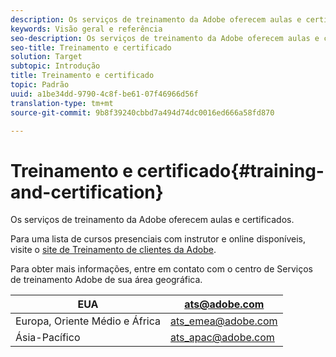 ```yaml
---
description: Os serviços de treinamento da Adobe oferecem aulas e certificados.
keywords: Visão geral e referência
seo-description: Os serviços de treinamento da Adobe oferecem aulas e certificados.
seo-title: Treinamento e certificado
solution: Target
subtopic: Introdução
title: Treinamento e certificado
topic: Padrão
uuid: a1be34dd-9790-4c8f-be61-07f46966d56f
translation-type: tm+mt
source-git-commit: 9b8f39240cbbd7a494d74dc0016ed666a58fd870

---
```



# Treinamento e certificado{#training-and-certification}

Os serviços de treinamento da Adobe oferecem aulas e certificados.

Para uma lista de cursos presenciais com instrutor e online disponíveis, visite o [site de Treinamento de clientes da Adobe](https://training.adobe.com/training/courses.html#solution=adobeTarget).

Para obter mais informações, entre em contato com o centro de Serviços de treinamento Adobe de sua área geográfica.

| EUA | [ats@adobe.com](mailto:ats@adobe.com) |
|---|---|
| Europa, Oriente Médio e África | [ats_emea@adobe.com](mailto:ats_emea@adobe.com) |
| Ásia-Pacífico | [ats_apac@adobe.com](mailto:ats_apac@adobe.com) |

